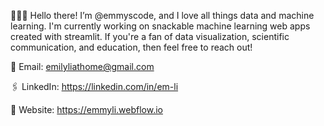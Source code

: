 👩🏻‍💻 Hello there! I’m @emmyscode, and I love all things data and machine learning.
I'm currently working on snackable machine learning web apps created with streamlit.
If you're a fan of data visualization, scientific communication, and education, then feel
free to reach out!

📩 Email: <emilyliathome@gmail.com>

🖇 LinkedIn: <https://linkedin.com/in/em-li>

🧭 Website: <https://emmyli.webflow.io>
